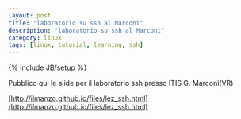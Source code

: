 ```yaml
---
layout: post
title: "laboratorio su ssh al Marconi"
description: "laboratorio su ssh al Marconi"
category: linux
tags: [linux, tutorial, learning, ssh]
---
```

{% include JB/setup %}

Pubblico qui le slide per il laboratorio ssh presso ITIS G. Marconi(VR)

[http://ilmanzo.github.io/files/lez_ssh.html](http://ilmanzo.github.io/files/lez_ssh.html)




